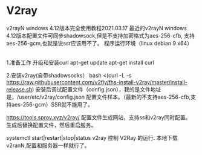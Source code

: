 # V2ray
v2rayN windows 4.12版本完全使用教程2021.03.17
最近的v2rayN windows 4.12版本配置文件可同步shadowsock,但是不支持加密格式为aes-256-cfb, 支持 aes-256-gcm,也就是说ssr应该用不了。
程序运行环境（linux debian 9 x64）

<br/>1.准备工作 升级和安装curl 
apt-get update
apt-get install curl

2.安装v2ray(自带shadowsocks）
bash <(curl -L -s https://raw.githubusercontent.com/v2fly/fhs-install-v2ray/master/install-release.sh)
安装后调试配置文件（config.json），我的是文件地址是，/user/etc/v2ray/config.json
配置文件样本。（最新的不支持aes-256-cfb,支持aes-256-gcm）SSR就不能用了。

https://tools.sprov.xyz/v2ray/ 配置文件生成网站，支持ss和v2ray同时配置。
生成后替换配置文件，然后重启服务。

systemctl start|restart|stop|status v2ray 控制 V2Ray 的运行.
本地下载v2ranN,配置和服务器一样就行了。
